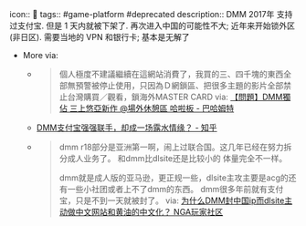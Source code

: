 icon:: 💸
tags:: #game-platform #deprecated
description:: DMM 2017年 支持过支付宝. 但是 1 天内就被下架了. 再次进入中国的可能性不大; 近年来开始锁外区 (非日区). 需要当地的 VPN 和银行卡; 基本是无解了

  - More via:
    - > 個人極度不建議繼續在這網站消費了，我買的三、四千塊的東西全部無預警被停止使用，只因為Ｄ網鎖區、把很多主題的影片全部禁止台灣購買／觀看，鎖海外MASTER CARD
      via: [【問題】DMM獨佔 三上悠亞新作 @場外休憩區 哈啦板 - 巴哈姆特](https://forum.gamer.com.tw/C.php?bsn=60076&snA=7331659)
    - [DMM支付宝强强联手，却成一场露水情缘？ - 知乎](https://zhuanlan.zhihu.com/p/31279444)
    - > dmm r18部分是亚洲第一啊，闹上过联合国。这几年已经在努力拆分成人业务了。
      和dmm比dlsite还是比较小的
      体量完全不一样。
      >
      >dmm就是成人版的亚马逊，更正规一些，dlsite主攻主要是acg的还有一些小社团或者上不了dmm的东西。
      dmm很多年前就有支付宝，只是不到一天就被封了。
      > via: [为什么DMM封中国ip而dlsite主动做中文网站和黄油的中文化？ NGA玩家社区](https://ngabbs.com/read.php?tid=22688414&rand=550)
